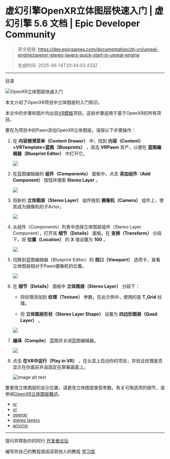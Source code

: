 # 虚幻引擎OpenXR立体图层快速入门 | 虚幻引擎 5.6 文档 | Epic Developer Community

> 原文链接: https://dev.epicgames.com/documentation/zh-cn/unreal-engine/openxr-stereo-layers-quick-start-in-unreal-engine
> 
> 生成时间: 2025-06-14T20:44:03.433Z

---

目录

![OpenXR立体图层快速入门](https://dev.epicgames.com/community/api/documentation/image/1fe38b81-e2c3-4944-9110-d605ac23d3da?resizing_type=fill&width=1920&height=335)

本文介绍了OpenXR项目中立体图层的入门知识。

本文中的步骤和图片均出自[VR模板](/documentation/zh-cn/unreal-engine/vr-template-in-unreal-engine)项目。这些步骤适用于基于OpenXR的所有项目。

要在为项目中的Pawn添加OpenXR立体图层，请按以下步骤操作：

1.  在 **内容侧滑菜单（Content Drawer）** 中，找到 **内容（Content）>VRTemplate>蓝图（Blueprints）** ，双击 **VRPawn** 资产，以便在 **蓝图编辑器（Blueprint Editor）** 中打开它。
    
    ![](https://d1iv7db44yhgxn.cloudfront.net/documentation/images/b45a9a86-caa0-4e7c-8ebf-72c4fe2463ee/01-select-vr-pawn_ue5.png)
2.  在蓝图编辑器的 **组件（Components）** 面板中，点击 **添加组件（Add Component）** 按钮并搜索 **Stereo Layer** 。
    
    ![](https://d1iv7db44yhgxn.cloudfront.net/documentation/images/0d832df2-ae63-4195-99a3-16a6dc021a42/02-add-stereo-layer_ue5.png)
3.  将新的 **立体图层（Stereo Layer）** 组件拖到 **摄像机（Camera）** 组件上，使其成为摄像机的子Actor。
    
    ![](https://d1iv7db44yhgxn.cloudfront.net/documentation/images/abe107ff-9bb1-4340-81d8-16b53e92e03c/03-stereo-layer_ue5.png)
4.  从组件（Components）列表中选择立体图层组件（Stereo Layer Component），打开其 **细节（Details）** 面板。在 **变换（Transform）** 分段下，将 **位置（Location）** 的 **X** 值设置为 **100** 。
    
    ![](https://d1iv7db44yhgxn.cloudfront.net/documentation/images/81991450-1c0b-46d2-ad05-283660946d33/04-change-location_ue5.png)
5.  切换到蓝图编辑器（Blueprint Editor）的 **视口（Viewport）** 选项卡，查看立体图层相对于Pawn摄像机的位置。
    
    ![](https://d1iv7db44yhgxn.cloudfront.net/documentation/images/88e7fa32-a18c-4713-b66f-f111444df57e/05-select-viewport_ue5.png)
6.  在 **细节（Details）** 面板中 **立体图层（Stereo Layer）** 分段下：
    
    -   将纹理添加到 **纹理（Texture）** 参数。在此示例中，使用的是 **T\_Grid** 纹理。
        
    -   将 **立体图层形状（Stereo Layer Shape）** 设置为 **四边形图层（Quad Layer）** 。
        
    
    ![](https://d1iv7db44yhgxn.cloudfront.net/documentation/images/c7290fa8-c69b-48c0-b112-461062cb1af9/06-add-texture_ue5.png)
7.  **编译（Compile）** 蓝图并关闭蓝图编辑器。
    
    ![](https://d1iv7db44yhgxn.cloudfront.net/documentation/images/6e941456-2693-4e20-8e00-575a331d2ac0/07-select-compile-button_ue5.png)
8.  点击 **在VR中运行（Play in VR）** ，在头显上启动你的项目，并验证纹理是否显示在你面前并且固定在屏幕画面上。
    
    ![image alt text](https://d1iv7db44yhgxn.cloudfront.net/documentation/images/d0580646-778e-4d6a-809f-716b85c64935/image_12.gif)

要更改立体图层的显示位置，请更改立体图层类型参数。有关可用选项的细节，请参阅[OpenXR立体图层概述](/documentation/zh-cn/unreal-engine/openxr-stero-layers-overview-in-unreal-engine)。

-   [xr](https://dev.epicgames.com/community/search?query=xr)
-   [vr](https://dev.epicgames.com/community/search?query=vr)
-   [openxr](https://dev.epicgames.com/community/search?query=openxr)
-   [stereo layers](https://dev.epicgames.com/community/search?query=stereo%20layers)
-   [ar/vr/xr](https://dev.epicgames.com/community/search?query=ar%2Fvr%2Fxr)

* * *

提问并帮助你的同行 [开发者论坛](https://forums.unrealengine.com/categories?tag=unreal-engine)

编写你自己的教程或阅读其他人的教程 [学习库](https://dev.epicgames.com/community/unreal-engine/learning)